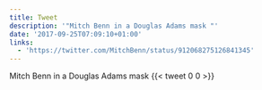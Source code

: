 ```yaml
---
title: Tweet
description: '"Mitch Benn in a Douglas Adams mask "'
date: '2017-09-25T07:09:10+01:00'
links:
  - 'https://twitter.com/MitchBenn/status/912068275126841345'
---
```

Mitch Benn in a Douglas Adams mask 
      {{< tweet 0 0 >}}
    
